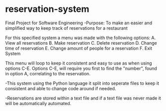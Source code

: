 # reservation-system
Final Project for Software Engineering
-Purpose: To make an easier and simplified way to keep track of reservations for a restaurant 

For this specified system a menu was made with the following options: 
A. View all reservations 
B. Make reservation
C. Delete reservation
D. Change time of reservation
E. Change amount of people for a reservation 
F. Exit System 

This menu will loop to keep it consistent and easy to use as when using options C-E. Options C-E, will require you first to find the "number", found in option A, correlating to the reservation. 

-This system using the Python language it split into seperate files to keep it consistent and able to change code around if needed. 

-Reservations are stored within a text file and if a text file was never made it will be automatically automated. 


